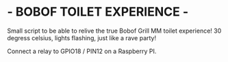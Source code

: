 # - BOBOF TOILET EXPERIENCE -

Small script to be able to relive the true Bobof Grill MM toilet experience!
30 degress celsius, lights flashing, just like a rave party!

Connect a relay to GPIO18 / PIN12 on a Raspberry PI.
